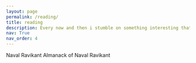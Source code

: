 ```yaml
---
layout: page
permalink: /reading/
title: reading
description: Every now and then i stumble on something interesting that's usually worth rereading.
nav: True
nav_order: 4
---
```


Naval Ravikant
Almanack of Naval Ravikant
